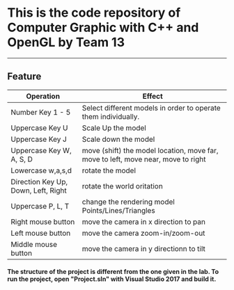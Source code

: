 # This is the code repository of Computer Graphic with C++ and OpenGL by Team 13
---
## Feature

| Operation | Effect |
| ------ | ----------- |
| Number Key 1 - 5   | Select different models in order to operate them individually. |
| Uppercase Key U | Scale Up the model |
| Uppercase Key J | Scale down the model |
| Uppercase Key W, A, S, D | move (shift) the model location, move far, move to left, move near, move to right |
| Lowercase w,a,s,d | rotate the model |
| Direction Key Up, Down, Left, Right | rotate the world oritation |
| Uppercase P, L, T | change the rendering model Points/Lines/Triangles |
| Right mouse button | move the camera in x direction to pan|
| Left mouse button | move the camera zoom-in/zoom-out |
| Middle mouse button | move the camera in y directionn to tilt |


#### The structure of the project is different from the one given in the lab. To run the project, open "Project.sln" with Visual Studio 2017 and build it.
